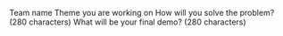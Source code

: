 Team name
Theme you are working on
How will you solve the problem? (280 characters)
What will be your final demo? (280 characters)
